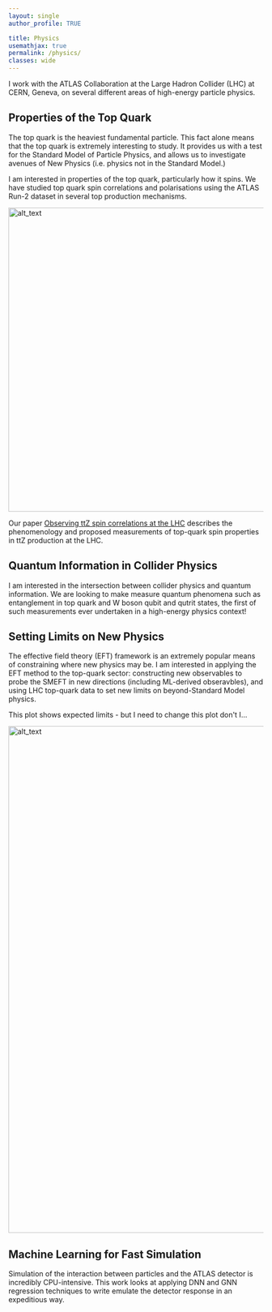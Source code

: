 ```yaml
---
layout: single
author_profile: TRUE

title: Physics
usemathjax: true
permalink: /physics/
classes: wide
---
```

<!-- ---
defaults:
  # _pages
  - scope:
      path: ""
      type: pages
    values:
      layout: double
      author_profile: TRUE

title: Physics
usemathjax: true
permalink: /physics/
--- -->



<!-- # Physics  -->

I work with the ATLAS Collaboration at the Large Hadron Collider (LHC) at CERN,
Geneva, on several different areas of high-energy particle physics.

## Properties of the Top Quark
The top quark is the heaviest fundamental particle. This fact alone means that
the top quark is extremely interesting to study. It provides us with a test for
the Standard Model of Particle Physics, and allows us to investigate
avenues of New Physics (i.e. physics not in the Standard Model.)

I am interested in properties of the top quark, particularly how it spins. We
have studied top quark spin correlations and polarisations using the ATLAS Run-2
dataset in several top production mechanisms. 

<img alt="alt_text" width="600px"
src="https://user-images.githubusercontent.com/68130081/241943301-9f1e5fe1-2c52-4817-a2d9-df390f6d0033.png"
/>

Our paper [Observing ttZ spin correlations at the
LHC](https://link.springer.com/article/10.1140/epjc/s10052-021-09605-8)
describes the phenomenology and proposed measurements of top-quark spin
properties in ttZ production at the LHC. 


## Quantum Information in Collider Physics
I am interested in the intersection between collider physics and quantum
information. We are looking to make measure quantum phenomena such as
entanglement in top quark and W boson qubit and qutrit states, the first of such
measurements ever undertaken in a high-energy physics context!

## Setting Limits on New Physics 
The effective field theory (EFT) framework is an extremely popular means of
constraining where new physics may be. I am interested in applying the EFT method
to the top-quark sector: constructing new observables to probe the SMEFT in new
directions (including ML-derived obseravbles), and using LHC top-quark data to
set new limits on beyond-Standard Model physics. 

This plot shows expected limits - but I need to change this plot don't I...

<img alt="alt_text" width="1000px"
src="https://user-images.githubusercontent.com/68130081/241943412-eb391327-8327-444b-8971-d8c0ed8aa86d.png"
/>


## Machine Learning for Fast Simulation
Simulation of the interaction between particles and the ATLAS detector is
incredibly CPU-intensive. This work looks at applying DNN and GNN regression
techniques to write emulate the detector response in an expeditious way. 
